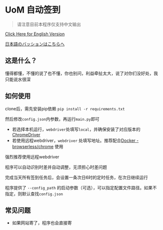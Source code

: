 # UoM 自动签到
> 请注意目前本程序仅支持中文输出

[Click Here for English Version](README_en.md)

[日本語のバッションはこちらへ](README_jp.md)

## 这是什么？
懂得都懂，不懂的说了也不懂，你也别问，利益牵扯太大，说了对你们没好处，我只能说水很深

## 如何使用
clone后，需先安装pip依赖
```pip install -r requirements.txt```

然后修改```config.json```内参数，再运行```main.py```即可

* 若选择本机运行，```webdriver```处填写```local```，并确保安装了对应版本的[ChromeDriver](https://chromedriver.chromium.org/downloads)
* 若使用远程webdriver，```webdriver```
  处填写地址。推荐配合[Docker - browserless/chrome](https://registry.hub.docker.com/r/browserless/chrome) 使用

强烈推荐使用远程webdriver

程序可以自动识别时差并自动调整，无须担心时差问题

完成当天所有签到任务后，会设置一条次日6时的定时任务，在次日继续运行

程序提供了 ```--config_path``` 的启动参数（可选），可以指定配置文件路径。如果不指定，则默认查找```config.json```

## 常见问题

* 如果网站寄了，程序也会直接寄